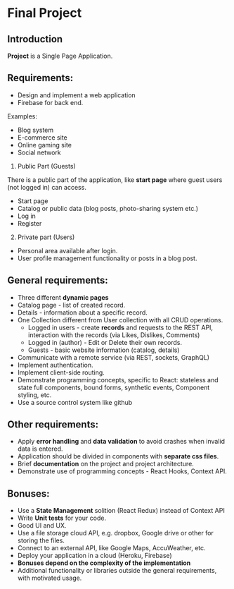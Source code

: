 # Final Project

## Introduction

**Project** is a Single Page Application.

## Requirements:

- Design and implement a web application
- Firebase for back end.

Examples:

- Blog system
- E-commerce site
- Online gaming site
- Social network

1. Public Part (Guests)

There is a public part of the application, like **start page** where guest users (not logged in) can access.

- Start page
- Catalog or public data (blog posts, photo-sharing system etc.)
- Log in
- Register

2. Private part (Users)

- Personal area available after login.
- User profile management functionality or posts in a blog post.

## General requirements:

- Three different **dynamic pages**
- Catalog page - list of created record.
- Details - information about a specific record.
- One Collection different from User collection with all CRUD operations.
  - Logged in users - create **records** and requests to the REST API,
    interaction with the records (via Likes, Dislikes, Comments)
  - Logged in (author) - Edit or Delete their own records.
  - Guests - basic website information (catalog, details)
- Communicate with a remote service (via REST, sockets, GraphQL)
- Implement authentication.
- Implement client-side routing.
- Demonstrate programming concepts, specific to React: stateless and state full components, bound forms, synthetic events, Component styling, etc.
- Use a source control system like github

## Other requirements:

- Apply **error handling** and **data validation** to avoid crashes when invalid data is entered.
- Application should be divided in components with **separate css files**.
- Brief **documentation** on the project and project architecture.
- Demonstrate use of programming concepts - React Hooks, Context API.

## Bonuses:

- Use a **State Management** solition (React Redux) instead of Context API
- Write **Unit tests** for your code.
- Good UI and UX.
- Use a file storage cloud API, e.g. dropbox, Google drive or other for storing the files.
- Connect to an external API, like Google Maps, AccuWeather, etc.
- Deploy your application in a cloud (Heroku, Firebase)
- **Bonuses depend on the complexity of the implementation**
- Additional functionality or libraries outside the general requirements, with motivated usage.
